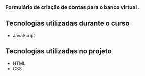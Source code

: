 ### Formulário de criação de contas para o banco virtual .

## Tecnologias utilizadas durante o curso
* JavaScript

## Tecnologias utilizadas no projeto
* HTML
* CSS
